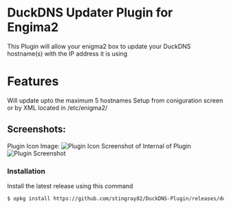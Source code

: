 # DuckDNS Updater Plugin for Engima2
This Plugin will allow your enigma2 box to update your DuckDNS hostname(s) with the IP address it is using

# Features
Will update upto the maximum 5 hostnames
Setup from coniguration screen or by XML located in /etc/enigma2/

## Screenshots:
Plugin Icon Image:
![Plugin Icon](https://i.ibb.co/R7GDT8M/5002-0-1-8-B43-1821-B0-FE-0-0-0-0-20190223190416.jpg)
Screenshot of Internal of Plugin
![Plugin Screenshot](https://i.ibb.co/rcbdjCY/5002-0-1-8-B43-1821-B0-FE-0-0-0-0-20190223190454.jpg)

### Installation
Install the latest release using this command

```sh
$ opkg install https://github.com/stingray82/DuckDNS-Plugin/releases/download/v0.11/enigma2-plugin-extensions-duckdnsupdater_0.11_all.ipk
```
